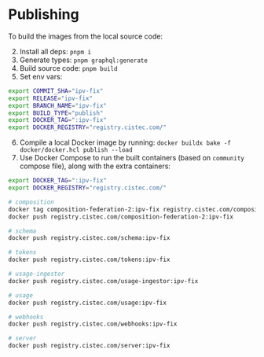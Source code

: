 # Publishing

To build the images from the local source code:

2. Install all deps: `pnpm i`
3. Generate types: `pnpm graphql:generate`
4. Build source code: `pnpm build`
5. Set env vars:

```bash
export COMMIT_SHA="ipv-fix"
export RELEASE="ipv-fix"
export BRANCH_NAME="ipv-fix"
export BUILD_TYPE="publish"
export DOCKER_TAG=":ipv-fix"
export DOCKER_REGISTRY="registry.cistec.com/"
```

6. Compile a local Docker image by running: `docker buildx bake -f docker/docker.hcl publish --load`
7. Use Docker Compose to run the built containers (based on `community` compose file), along with
   the extra containers:

```bash
export DOCKER_TAG=":ipv-fix"
export DOCKER_REGISTRY="registry.cistec.com/"

# composition
docker tag composition-federation-2:ipv-fix registry.cistec.com/composition-federation-2:ipv-fix
docker push registry.cistec.com/composition-federation-2:ipv-fix

# schema
docker push registry.cistec.com/schema:ipv-fix

# tokens
docker push registry.cistec.com/tokens:ipv-fix

# usage-ingestor
docker push registry.cistec.com/usage-ingestor:ipv-fix

# usage
docker push registry.cistec.com/usage:ipv-fix

# webhooks
docker push registry.cistec.com/webhooks:ipv-fix

# server
docker push registry.cistec.com/server:ipv-fix
```
